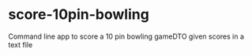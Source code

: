 # score-10pin-bowling
Command line app to score a 10 pin bowling gameDTO given scores in a text file
